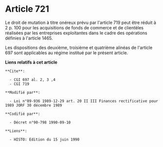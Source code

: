 # Article 721

Le droit de mutation à titre onéreux prévu par l'article 719 peut être réduit à 2 p. 100 pour les acquisitions de fonds de
commerce et de clientèles réalisées par les entreprises exploitantes dans le cadre des opérations définies à l'article 1465.

Les dispositions des deuxième, troisième et quatrième alinéas de l'article 697 sont applicables au régime institué par le
présent article.

**Liens relatifs à cet article**

	**Cite**:

	  - CGI 697 al. 2, 3 ,4
	  - CGI 719

	**Modifié par**:

	  - Loi n°89-936 1989-12-29 art. 20 II III Finances rectificative pour 1989 JORF 30 décembre 1989

	**Codifié par**:

	  - Décret n°90-798 1990-09-10

	**Liens**:

	  - HISTO: Edition du 15 juin 1990
